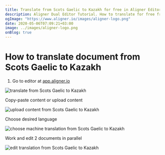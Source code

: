```yaml
---
title: Translate from Scots Gaelic to Kazakh for free in Aligner Editor
description: Aligner Dual Editor Tutorial. How to translate for free from Scots Gaelic to Kazakh. Aligner is multilingual document management platform. 
ogImage: "https://www.aligner.io/images/aligner-logo.png"
date: 2020-05-06T07:09:21+03:00
image: ../images/aligner-logo.png
onBlog: true
---
```


# How to translate document from Scots Gaelic to Kazakh

1. Go to editor at [app.aligner.io](https://app.aligner.io "Aligner App web page")

![translate from Scots Gaelic to Kazakh](../aligner-blank-editor.png "translate from Scots Gaelic to Kazakh")

Copy-paste content or upload content

![upload content from Scots Gaelic to Kazakh](../aligner-uploaded-document.png "upload content from Scots Gaelic to Kazakh")

Choose desired language

![choose machine translation from Scots Gaelic to Kazakh](../aligner-language-dropdown.png "choose machine translation from Scots Gaelic to Kazakh")

Work and edit 2 documents in parallel

![edit translation from Scots Gaelic to Kazakh](../aligner-double-sitded-editor.png "edit translation from Scots Gaelic to Kazakh")

